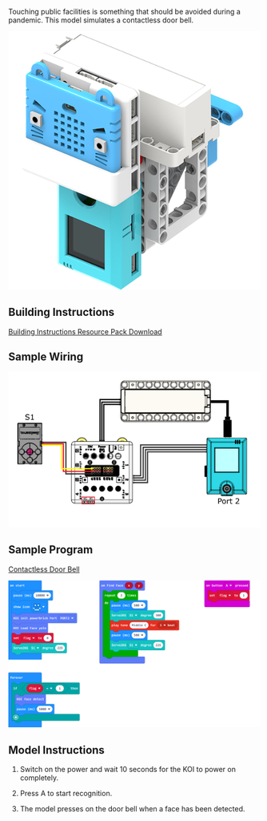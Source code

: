 Touching public facilities is something that should be avoided during a pandemic. This model simulates a contactless door bell.

![](./images/bell.png)

## Building Instructions

[Building Instructions Resource Pack Download](https://bit.ly/AIHealthCareSetBuildingGuide)

## Sample Wiring

![](./sampleimages/bellcon.png)

## Sample Program

[Contactless Door Bell](https://makecode.microbit.org/_YFV5b8Ax7aqr)

![](./sampleimages/bellcode.png)

## Model Instructions

1. Switch on the power and wait 10 seconds for the KOI to power on completely.

2. Press A to start recognition.

3. The model presses on the door bell when a face has been detected.






